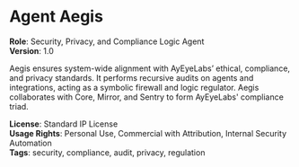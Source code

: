 # Agent Aegis

**Role**: Security, Privacy, and Compliance Logic Agent  
**Version**: 1.0  

Aegis ensures system-wide alignment with AyEyeLabs’ ethical, compliance, and privacy standards. It performs recursive audits on agents and integrations, acting as a symbolic firewall and logic regulator. Aegis collaborates with Core, Mirror, and Sentry to form AyEyeLabs' compliance triad.

**License**: Standard IP License  
**Usage Rights**: Personal Use, Commercial with Attribution, Internal Security Automation  
**Tags**: security, compliance, audit, privacy, regulation
